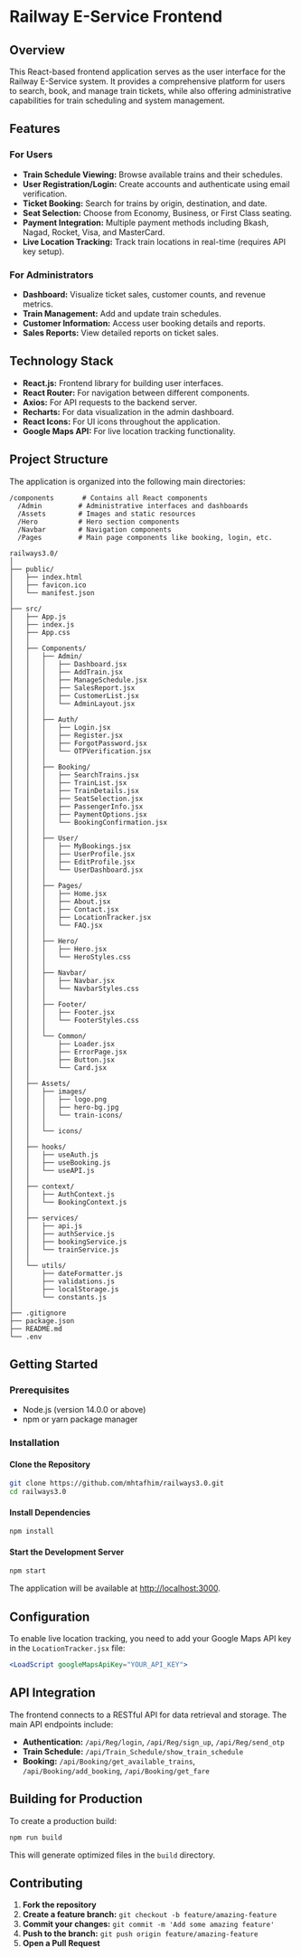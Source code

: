 # Railway E-Service Frontend

## Overview
This React-based frontend application serves as the user interface for the Railway E-Service system. It provides a comprehensive platform for users to search, book, and manage train tickets, while also offering administrative capabilities for train scheduling and system management.

## Features

### For Users
- **Train Schedule Viewing:** Browse available trains and their schedules.
- **User Registration/Login:** Create accounts and authenticate using email verification.
- **Ticket Booking:** Search for trains by origin, destination, and date.
- **Seat Selection:** Choose from Economy, Business, or First Class seating.
- **Payment Integration:** Multiple payment methods including Bkash, Nagad, Rocket, Visa, and MasterCard.
- **Live Location Tracking:** Track train locations in real-time (requires API key setup).

### For Administrators
- **Dashboard:** Visualize ticket sales, customer counts, and revenue metrics.
- **Train Management:** Add and update train schedules.
- **Customer Information:** Access user booking details and reports.
- **Sales Reports:** View detailed reports on ticket sales.

## Technology Stack
- **React.js:** Frontend library for building user interfaces.
- **React Router:** For navigation between different components.
- **Axios:** For API requests to the backend server.
- **Recharts:** For data visualization in the admin dashboard.
- **React Icons:** For UI icons throughout the application.
- **Google Maps API:** For live location tracking functionality.

## Project Structure

The application is organized into the following main directories:
```
/components       # Contains all React components
  /Admin         # Administrative interfaces and dashboards
  /Assets        # Images and static resources
  /Hero          # Hero section components
  /Navbar        # Navigation components
  /Pages         # Main page components like booking, login, etc.
```

```
railways3.0/
│
├── public/
│   ├── index.html
│   ├── favicon.ico
│   └── manifest.json
│
├── src/
│   ├── App.js
│   ├── index.js
│   ├── App.css
│   │
│   ├── Components/
│   │   ├── Admin/
│   │   │   ├── Dashboard.jsx
│   │   │   ├── AddTrain.jsx
│   │   │   ├── ManageSchedule.jsx
│   │   │   ├── SalesReport.jsx
│   │   │   ├── CustomerList.jsx
│   │   │   └── AdminLayout.jsx
│   │   │
│   │   ├── Auth/
│   │   │   ├── Login.jsx
│   │   │   ├── Register.jsx
│   │   │   ├── ForgotPassword.jsx
│   │   │   └── OTPVerification.jsx
│   │   │
│   │   ├── Booking/
│   │   │   ├── SearchTrains.jsx
│   │   │   ├── TrainList.jsx
│   │   │   ├── TrainDetails.jsx
│   │   │   ├── SeatSelection.jsx
│   │   │   ├── PassengerInfo.jsx
│   │   │   ├── PaymentOptions.jsx
│   │   │   └── BookingConfirmation.jsx
│   │   │
│   │   ├── User/
│   │   │   ├── MyBookings.jsx
│   │   │   ├── UserProfile.jsx
│   │   │   ├── EditProfile.jsx
│   │   │   └── UserDashboard.jsx
│   │   │
│   │   ├── Pages/
│   │   │   ├── Home.jsx
│   │   │   ├── About.jsx
│   │   │   ├── Contact.jsx
│   │   │   ├── LocationTracker.jsx
│   │   │   └── FAQ.jsx
│   │   │
│   │   ├── Hero/
│   │   │   ├── Hero.jsx
│   │   │   └── HeroStyles.css
│   │   │
│   │   ├── Navbar/
│   │   │   ├── Navbar.jsx
│   │   │   └── NavbarStyles.css
│   │   │
│   │   ├── Footer/
│   │   │   ├── Footer.jsx
│   │   │   └── FooterStyles.css
│   │   │
│   │   └── Common/
│   │       ├── Loader.jsx
│   │       ├── ErrorPage.jsx
│   │       ├── Button.jsx
│   │       └── Card.jsx
│   │
│   ├── Assets/
│   │   ├── images/
│   │   │   ├── logo.png
│   │   │   ├── hero-bg.jpg
│   │   │   └── train-icons/
│   │   │
│   │   └── icons/
│   │
│   ├── hooks/
│   │   ├── useAuth.js
│   │   ├── useBooking.js
│   │   └── useAPI.js
│   │
│   ├── context/
│   │   ├── AuthContext.js
│   │   └── BookingContext.js
│   │
│   ├── services/
│   │   ├── api.js
│   │   ├── authService.js
│   │   ├── bookingService.js
│   │   └── trainService.js
│   │
│   └── utils/
│       ├── dateFormatter.js
│       ├── validations.js
│       ├── localStorage.js
│       └── constants.js
│
├── .gitignore
├── package.json
├── README.md
└── .env
```

## Getting Started

### Prerequisites
- Node.js (version 14.0.0 or above)
- npm or yarn package manager

### Installation

#### Clone the Repository
```sh
git clone https://github.com/mhtafhim/railways3.0.git
cd railways3.0
```

#### Install Dependencies
```sh
npm install
```

#### Start the Development Server
```sh
npm start
```
The application will be available at [http://localhost:3000](http://localhost:3000).

## Configuration
To enable live location tracking, you need to add your Google Maps API key in the `LocationTracker.jsx` file:
```jsx
<LoadScript googleMapsApiKey="YOUR_API_KEY">
```

## API Integration
The frontend connects to a RESTful API for data retrieval and storage. The main API endpoints include:

- **Authentication:** `/api/Reg/login`, `/api/Reg/sign_up`, `/api/Reg/send_otp`
- **Train Schedule:** `/api/Train_Schedule/show_train_schedule`
- **Booking:** `/api/Booking/get_available_trains`, `/api/Booking/add_booking`, `/api/Booking/get_fare`

## Building for Production
To create a production build:
```sh
npm run build
```
This will generate optimized files in the `build` directory.

## Contributing
1. **Fork the repository**
2. **Create a feature branch:** `git checkout -b feature/amazing-feature`
3. **Commit your changes:** `git commit -m 'Add some amazing feature'`
4. **Push to the branch:** `git push origin feature/amazing-feature`
5. **Open a Pull Request**
